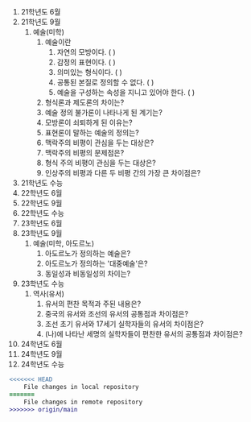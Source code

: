 1. 21학년도 6월
2. 21학년도 9월
	1. 예술(미학)
		1. 예술이란
			1. 자연의 모방이다.   (        )
			2. 감정의 표현이다. (         )
			3. 의미있는 형식이다. (         )
			4. 공통된 본질로 정의할 수 없다. (         )
			5. 예술을 구성하는 속성을 지니고 있어야 한다. (         )
		2. 형식론과 제도론의 차이는?
		3. 예술 정의 불가론이 나타나게 된 계기는?
		4. 모방론이 쇠퇴하게 된 이유는?
		5. 표현론이 말하는 예술의 정의는?
		6. 맥락주의 비평이 관심을 두는 대상은?
		7. 맥락주의 비평의 문제점은?
		8. 형식 주의 비평이 관심을 두는 대상은?
		9. 인상주의 비평과 다른 두 비평 간의 가장 큰 차이점은?
3. 21학년도 수능
4. 22학년도 6월
5. 22학년도 9월
6. 22학년도 수능
7. 23학년도 6월
8. 23학년도 9월
	1. 예술(미학, 아도르노)
		1. 아도르노가 정의하는 예술은?
		2. 아도르노가 정의하는 '대중예술'은?
		3. 동일성과 비동일성의 차이는?
9. 23학년도 수능
	1. 역사(유서)
		1. 유서의 편찬 목적과 주된 내용은?
		3. 중국의 유서와 조선의 유서의 공통점과 차이점은?
		4. 조선 초기 유서와 17세기 실학자들의 유서의 차이점은?
		5. (나)에 나타난 세명의 실학자들이 편찬한 유서의 공통점과 차이점은?
10. 24학년도 6월
11. 24학년도 9월
12. 24학년도 수능


```diff
<<<<<<< HEAD
    File changes in local repository
=======
    File changes in remote repository
>>>>>>> origin/main
```